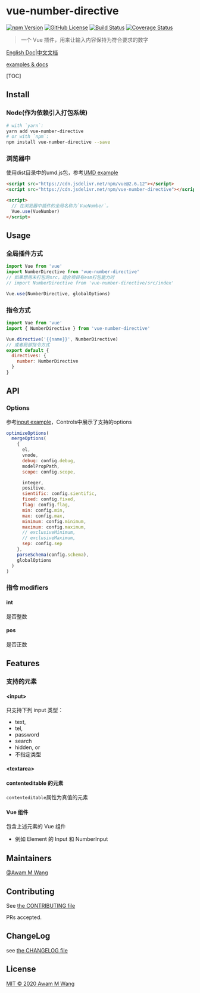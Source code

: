 # vue-number-directive

[![npm Version][npm version badge]][npm page] [![GitHub License][license badge]][license page] [![Build Status][build badge]][build page] [![Coverage Status][cover badge]][cover page]

> 一个 Vue 插件，用来让输入内容保持为符合要求的数字

[English Doc](README.md)|[中文文档](README.zh_CN.md)

[examples & docs](https://awamwang.github.io/vue-number-directive/)

[TOC]

## Install

### Node(作为依赖引入打包系统)

```sh
# with `yarn`:
yarn add vue-number-directive
# or with `npm`:
npm install vue-number-directive --save
```

### 浏览器中

使用dist目录中的umd.js包，参考[UMD example](examples/umd/index.html)

```html
<script src="https://cdn.jsdelivr.net/npm/vue@2.6.12"></script>
<script src="https://cdn.jsdelivr.net/npm/vue-number-directive"></script>

<script>
  // 在浏览器中插件的全局名称为`VueNumber`。
  Vue.use(VueNumber)
</script>
```

## Usage

### 全局插件方式

```js
import Vue from 'vue'
import NumberDirective from 'vue-number-directive'
// 如果想用未打包的src，适合项目有esm打包能力时
// import NumberDirective from 'vue-number-directive/src/index'

Vue.use(NumberDirective, globalOptions)
```

### 指令方式

```js
import Vue from 'vue'
import { NumberDirective } from 'vue-number-directive'

Vue.directive('{{name}}', NumberDirective)
// 或者局部指令方式
export default {
  directives: {
    number: NumberDirective
  }
}
```

## API

### Options

参考[input example](https://awamwang.github.io/vue-number-directive/?path=/story/vuenumber-nativeinput--basic-usage)，Controls中展示了支持的options

```js
optimizeOptions(
  mergeOptions(
    {
      el,
      vnode,
      debug: config.debug,
      modelPropPath,
      scope: config.scope,

      integer,
      positive,
      sientific: config.sientific,
      fixed: config.fixed,
      flag: config.flag,
      min: config.min,
      max: config.max,
      minimum: config.minimum,
      maximum: config.maximum,
      // exclusiveMinimum,
      // exclusiveMaximum,
      sep: config.sep
    },
    parseSchema(config.schema),
    globalOptions
  )
)
```

### 指令 modifiers

#### int 

是否整数

#### pos

是否正数

## Features

### 支持的元素

#### \<input\>

只支持下列 input 类型：

- text,
- tel,
- password
- search
- hidden, or
- 不指定类型

#### \<textarea\>

#### contenteditable 的元素

`contenteditable`属性为真值的元素

#### Vue 组件

包含上述元素的 Vue 组件

- 例如 Element 的 Input 和 NumberInput

## Maintainers

[@Awam M Wang](https://github.com/awamwang)

## Contributing

See [the CONTRIBUTING file](CONTRIBUTING.md)

PRs accepted.

## ChangeLog

see [the CHANGELOG file](./CHANGELOG.md)

## License

[MIT © 2020 Awam M Wang](./LICENSE)

[build badge]: https://travis-ci.com/awamwang/vue-number-directive.svg?branch=master
[build page]: https://travis-ci.com/awamwang/vue-number-directive
[license badge]: https://img.shields.io/badge/license-MIT%20License-blue.svg?style=flat-square
[license page]: https://github.com/awamwang/vue-number-directive/blob/master/LICENSE
[node page]: https://nodejs.org/
[node version badge]: https://img.shields.io/node/v/readme-md.svg?style=flat-square
[npm page]: https://www.npmjs.com/package/vue-number-directive
[npm version badge]: https://img.shields.io/npm/v/vue-number-directive.svg?style=flat-square
[cover page]: https://coveralls.io/github/awamwang/vue-number-directive?branch=master
[cover badge]: https://coveralls.io/repos/github/awamwang/vue-number-directive/badge.svg?branch=master
